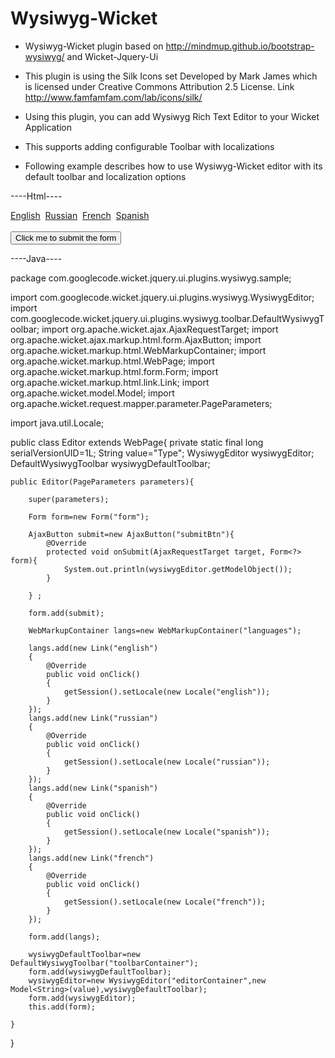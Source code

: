 Wysiwyg-Wicket
==============

* Wysiwyg-Wicket plugin based on http://mindmup.github.io/bootstrap-wysiwyg/ and Wicket-Jquery-Ui

* This plugin is using the Silk Icons set Developed by Mark James which is licensed under
  Creative Commons Attribution 2.5 License. Link http://www.famfamfam.com/lab/icons/silk/

* Using this plugin, you can add Wysiwyg Rich Text Editor to your Wicket Application

* This supports adding configurable Toolbar with localizations

* Following example describes how to use Wysiwyg-Wicket editor with its default toolbar and localization options

----Html----

<html lang="en">
<!--Markup-->
<body>

<form wicket:id="form">
    <div wicket:id="languages">
        <a href="#" wicket:id="english">English</a>&#160;
        <a href="#" wicket:id="russian">Russian</a>&#160;
        <a href="#" wicket:id="french">French</a>&#160;
        <a href="#" wicket:id="spanish">Spanish</a>&#160;
    </div>
    <div wicket:id="toolbarContainer">
    </div>
    <div wicket:id="editorContainer">
    </div>
    <br>
    <input type="submit" value="Click me to submit the form" wicket:id="submitBtn" onclick=""/>
</form>

</body>
</html>

----Java----

package com.googlecode.wicket.jquery.ui.plugins.wysiwyg.sample;

import com.googlecode.wicket.jquery.ui.plugins.wysiwyg.WysiwygEditor;
import com.googlecode.wicket.jquery.ui.plugins.wysiwyg.toolbar.DefaultWysiwygToolbar;
import org.apache.wicket.ajax.AjaxRequestTarget;
import org.apache.wicket.ajax.markup.html.form.AjaxButton;
import org.apache.wicket.markup.html.WebMarkupContainer;
import org.apache.wicket.markup.html.WebPage;
import org.apache.wicket.markup.html.form.Form;
import org.apache.wicket.markup.html.link.Link;
import org.apache.wicket.model.Model;
import org.apache.wicket.request.mapper.parameter.PageParameters;

import java.util.Locale;


public class Editor extends WebPage{
	private static final long serialVersionUID=1L;
	String value="Type";
	WysiwygEditor wysiwygEditor;
	DefaultWysiwygToolbar wysiwygDefaultToolbar;

	public Editor(PageParameters parameters){

		super(parameters);

		Form form=new Form("form");

		AjaxButton submit=new AjaxButton("submitBtn"){
			@Override
			protected void onSubmit(AjaxRequestTarget target, Form<?> form){
				System.out.println(wysiwygEditor.getModelObject());
			}

		} ;

		form.add(submit);

		WebMarkupContainer langs=new WebMarkupContainer("languages");

		langs.add(new Link("english")
		{
			@Override
			public void onClick()
			{
				getSession().setLocale(new Locale("english"));
			}
		});
		langs.add(new Link("russian")
		{
			@Override
			public void onClick()
			{
				getSession().setLocale(new Locale("russian"));
			}
		});
		langs.add(new Link("spanish")
		{
			@Override
			public void onClick()
			{
				getSession().setLocale(new Locale("spanish"));
			}
		});
		langs.add(new Link("french")
		{
			@Override
			public void onClick()
			{
				getSession().setLocale(new Locale("french"));
			}
		});

		form.add(langs);

		wysiwygDefaultToolbar=new DefaultWysiwygToolbar("toolbarContainer");
		form.add(wysiwygDefaultToolbar);
		wysiwygEditor=new WysiwygEditor("editorContainer",new Model<String>(value),wysiwygDefaultToolbar);
		form.add(wysiwygEditor);
		this.add(form);

	}
}

